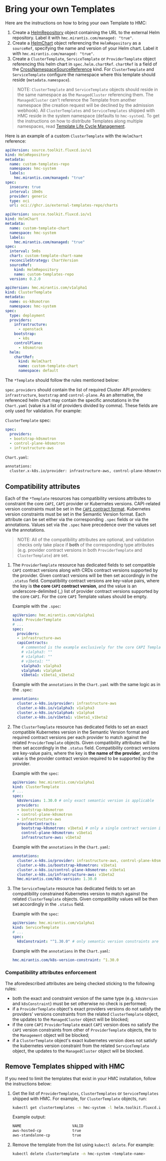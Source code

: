 # Bring your own Templates

Here are the instructions on how to bring your own Template to HMC:

1. Create a [HelmRepository](https://fluxcd.io/flux/components/source/helmrepositories/) object containing the URL to the
external Helm repository. Label it with `hmc.mirantis.com/managed: "true"`.
2. Create a [HelmChart](https://fluxcd.io/flux/components/source/helmcharts/) object referencing the `HelmRepository` as a
`sourceRef`, specifying the name and version of your Helm chart. Label it with `hmc.mirantis.com/managed: "true"`.
3. Create a `ClusterTemplate`, `ServiceTemplate` or `ProviderTemplate` object referencing this helm chart in
`spec.helm.chartRef`. `chartRef` is a field of the
[CrossNamespaceSourceReference](https://fluxcd.io/flux/components/helm/api/v2/#helm.toolkit.fluxcd.io/v2.CrossNamespaceSourceReference) kind.
For `ClusterTemplate` and `ServiceTemplate` configure the namespace where this template should reside
(`metadata.namespace`).

> NOTE:
> `ClusterTemplate` and `ServiceTemplate` objects should reside in the same namespace as the `ManagedCluster`
> referencing them. The `ManagedCluster` can't reference the Template from another namespace (the creation request will
> be declined by the admission webhook). All `ClusterTemplates` and `ServiceTemplates` shipped with HMC reside in the
> system namespace (defaults to `hmc-system`). To get the instructions on how to distribute Templates along multiple
> namespaces, read [Template Life Cycle Management](main.md#template-life-cycle-management).

Here is an example of a custom `ClusterTemplate` with the `HelmChart` reference:

```yaml
apiVersion: source.toolkit.fluxcd.io/v1
kind: HelmRepository
metadata:
  name: custom-templates-repo
  namespace: hmc-system
  labels:
    hmc.mirantis.com/managed: "true"
spec:
  insecure: true
  interval: 10m0s
  provider: generic
  type: oci
  url: oci://ghcr.io/external-templates-repo/charts
```

```yaml
apiVersion: source.toolkit.fluxcd.io/v1
kind: HelmChart
metadata:
  name: custom-template-chart
  namespace: hmc-system
  labels:
    hmc.mirantis.com/managed: "true"
spec:
  interval: 5m0s
  chart: custom-template-chart-name
  reconcileStrategy: ChartVersion
  sourceRef:
    kind: HelmRepository
    name: custom-templates-repo
  version: 0.2.0
```

```yaml
apiVersion: hmc.mirantis.com/v1alpha1
kind: ClusterTemplate
metadata:
  name: os-k0smotron
  namespace: hmc-system
spec:
  type: deployment
  providers:
    infrastructure:
      - openstack
    bootstrap:
      - k0s
    controlPlane:
      - k0smotron
  helm:
    chartRef:
      kind: HelmChart
      name: custom-template-chart
      namespace: default
```

The `*Template` should follow the rules mentioned below:

`spec.providers` should contain the list of required Cluster API providers: `infrastructure`, `bootstrap` and
`control-plane`. As an alternative, the referenced helm chart may contain the specific annotations in the `Chart.yaml`
(value is a list of providers divided by comma). These fields are only used for validation. For example:

`ClusterTemplate` spec:

```yaml
spec:
  providers:
  - bootstrap-k0smotron
  - control-plane-k0smotron
  - infrastructure-aws
```

`Chart.yaml`:

```bash
annotations:
  cluster.x-k8s.io/provider: infrastructure-aws, control-plane-k0smotron, bootstrap-k0smotron
```

## Compatibility attributes

Each of the `*Template` resources has compatibility versions attributes to constraint the core `CAPI`, `CAPI` provider or Kubernetes versions.
CAPI-related version constraints must be set in the [`CAPI` contract format](https://cluster-api.sigs.k8s.io/developer/providers/contracts).
Kubernetes version constraints must be set in the Semantic Version format.
Each attribute can be set either via the corresponding `.spec` fields or via the annotations.
Values set via the `.spec` have precedence over the values set via the annotations.

> NOTE:
> All of the compatibility attributes are optional, and validation checks only take place
> if **both** of the corresponding type attributes
> (e.g. provider contract versions in both `ProviderTemplate` and `ClusterTemplate`) are set.

1. The `ProviderTemplate` resource has dedicated fields to set compatible `CAPI` contract versions along
with CRDs contract versions supported by the provider.
Given contract versions will be then set accordingly in the `.status` field.
Compatibility contract versions are key-value pairs, where the key is **the core `CAPI` contract version**,
and the value is an underscore-delimited (_) list of provider contract versions supported by the core `CAPI`.
For the core `CAPI` Template values should be empty.

    Example with the `.spec`:

    ```yaml
    apiVersion: hmc.mirantis.com/v1alpha1
    kind: ProviderTemplate
    # ...
    spec:
      providers:
      - infrastructure-aws
      capiContracts:
        # commented is the example exclusively for the core CAPI Template
        # v1alpha3: ""
        # v1alpha4: ""
        # v1beta1: ""
        v1alpha3: v1alpha3
        v1alpha4: v1alpha4
        v1beta1: v1beta1_v1beta2
    ```

    Example with the `annotations` in the `Chart.yaml` with the same logic
    as in the `.spec`:

    ```yaml
    annotations:
      cluster.x-k8s.io/provider: infrastructure-aws
      cluster.x-k8s.io/v1alpha3: v1alpha3
      cluster.x-k8s.io/v1alpha4: v1alpha4
      cluster.x-k8s.io/v1beta1: v1beta1_v1beta2
    ```

1. The `ClusterTemplate` resource has dedicated fields to set an exact compatible Kubernetes version
in the Semantic Version format and required contract versions per each provider to match against
the related `ProviderTemplate` objects.
Given compatibility attributes will be then set accordingly in the `.status` field.
Compatibility contract versions are key-value pairs, where the key is **the name of the provider**,
and the value is the provider contract version required to be supported by the provider.

    Example with the `spec`:

    ```yaml
    apiVersion: hmc.mirantis.com/v1alpha1
    kind: ClusterTemplate
    # ...
    spec:
      k8sVersion: 1.30.0 # only exact semantic version is applicable
      providers:
      - bootstrap-k0smotron
      - control-plane-k0smotron
      - infrastructure-aws
      providerContracts:
        bootstrap-k0smotron: v1beta1 # only a single contract version is applicable
        control-plane-k0smotron: v1beta1
        infrastructure-aws: v1beta2
    ```

    Example with the `annotations` in the `Chart.yaml`:

    ```yaml
    annotations:
      cluster.x-k8s.io/provider: infrastructure-aws, control-plane-k0smotron, bootstrap-k0smotron
      cluster.x-k8s.io/bootstrap-k0smotron: v1beta1
      cluster.x-k8s.io/control-plane-k0smotron: v1beta1
      cluster.x-k8s.io/infrastructure-aws: v1beta2
      hmc.mirantis.com/k8s-version: 1.30.0
    ```

1. The `ServiceTemplate` resource has dedicated fields to set an compatibility constrained
Kubernetes version to match against the related `ClusterTemplate` objects.
Given compatibility values will be then set accordingly in the `.status` field.

    Example with the `spec`:

    ```yaml
    apiVersion: hmc.mirantis.com/v1alpha1
    kind: ServiceTemplate
    # ...
    spec:
      k8sConstraint: "^1.30.0" # only semantic version constraints are applicable
    ```

    Example with the `annotations` in the `Chart.yaml`:

    ```yaml
    hmc.mirantis.com/k8s-version-constraint: ^1.30.0
    ```

### Compatibility attributes enforcement

The aforedescribed attributes are being checked sticking to the following rules:

* both the exact and constraint version of the same type (e.g. `k8sVersion` and `k8sConstraint`) must
be set otherwise no check is performed;
* if a `ProviderTemplate` object's exact providers versions do not satisfy the providers' versions
constraints from the related `ClusterTemplate` object, the updates to the `ManagedCluster` object will be blocked;
* if the core `CAPI` `ProviderTemplate` exact `CAPI` version does no satisfy the `CAPI` version
constraints from other of `ProviderTemplate` objects, the to the `Management` object will be blocked;
* if a `ClusterTemplate` object's exact kubernetes version does not satisfy the kubernetes version
constraint from the related `ServiceTemplate` object, the updates to the `ManagedCluster` object will be blocked.

## Remove Templates shipped with HMC

If you need to limit the templates that exist in your HMC installation, follow the instructions below:

1. Get the list of `ProviderTemplates`, `ClusterTemplates` or `ServiceTemplates` shipped with HMC. For example,
for `ClusterTemplate` objects, run:

    ```bash
    kubectl get clustertemplates -n hmc-system -l helm.toolkit.fluxcd.io/name=hmc-templates
    ```

    Example output:

    ```bash
    NAME                       VALID
    aws-hosted-cp              true
    aws-standalone-cp          true
    ```

2. Remove the template from the list using `kubectl delete`. For example:

    ```bash
    kubectl delete clustertemplate -n hmc-system <template-name>
    ```

